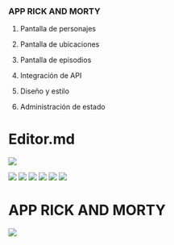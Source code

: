 ### APP RICK AND MORTY

1. Pantalla de personajes

2. Pantalla de ubicaciones 

3. Pantalla de episodios 

4. Integración de API

5. Diseño y estilo 

6. Administración de estado
# Editor.md

![](https://rickandmortyapi.com/api/character/avatar/19.jpeg)

![](https://img.shields.io/github/stars/pandao/editor.md.svg) ![](https://img.shields.io/github/forks/pandao/editor.md.svg) ![](https://img.shields.io/github/tag/pandao/editor.md.svg) ![](https://img.shields.io/github/release/pandao/editor.md.svg) ![](https://img.shields.io/github/issues/pandao/editor.md.svg) ![](https://img.shields.io/bower/v/editor.md.svg)




APP RICK AND MORTY 
=============

![](https://i.postimg.cc/6pzf9yxp/Microsoft-Teams-image-4.gif)
